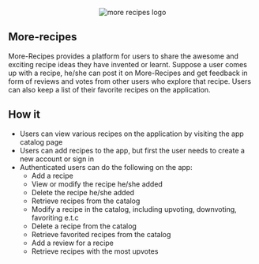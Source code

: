 <p align="center">
    <img src="https://fuchodeveloper.github.io/assets/images/logo.png" alt='more recipes logo'/>
</p>

## More-recipes
More-Recipes provides a platform for users to share the awesome and exciting  recipe ideas they have invented or learnt.  Suppose a user comes up with a recipe,  he/she can post it on More-Recipes and  get feedback in form of reviews and votes from other users who explore that recipe. Users can also keep a list of their favorite recipes on the application.

## How it
* Users can view various recipes on the application by visiting the app catalog page
* Users can add recipes to the app, but first the user needs to create a new account or sign in
* Authenticated users can do the following on the app:
    * Add a recipe
    * View or modify the recipe he/she added
    * Delete the recipe he/she added
    * Retrieve recipes from the catalog
    * Modify a recipe in the catalog, including upvoting, downvoting, favoriting e.t.c
    * Delete a recipe from the catalog
    * Retrieve favorited recipes from the catalog
    * Add a review for a recipe
    * Retrieve recipes with the most upvotes
